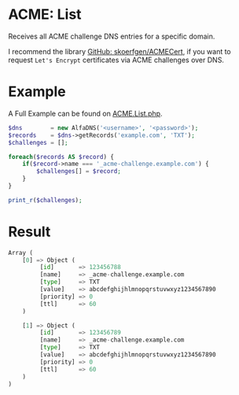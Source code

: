 # ACME: List
Receives all ACME challenge DNS entries for a specific domain.

I recommend the library [GitHub: skoerfgen/ACMECert](https://github.com/skoerfgen/ACMECert), if you want to request `Let's Encrypt` certificates via ACME challenges over DNS.

# Example
A Full Example can be found on [ACME.List.php](ACME.List.php).

```php
$dns		= new AlfaDNS('<username>', '<password>');
$records	= $dns->getRecords('example.com', 'TXT');
$challenges	= [];

foreach($records AS $record) {
	if($record->name === '_acme-challenge.example.com') {
		$challenges[] = $record;
	}
}

print_r($challenges);
```

# Result
```python
Array (
    [0] => Object (
         [id]		=> 123456788
         [name]		=> _acme-challenge.example.com
         [type]		=> TXT
         [value]	=> abcdefghijhlmnopqrstuvwxyz1234567890
         [priority]	=> 0
         [ttl]		=> 60
    )

    [1] => Object (
         [id]		=> 123456789
         [name]		=> _acme-challenge.example.com
         [type]		=> TXT
         [value]	=> abcdefghijhlmnopqrstuvwxyz1234567890
         [priority]	=> 0
         [ttl]		=> 60
    )
)
```
